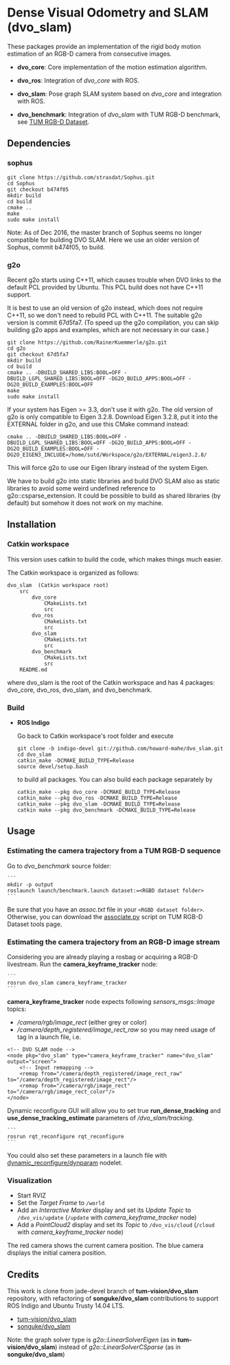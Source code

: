 # Dense Visual Odometry and SLAM (dvo_slam)

These packages provide an implementation of the rigid body motion estimation of an RGB-D camera from consecutive images.

 *  **dvo_core**: Core implementation of the motion estimation algorithm. 
    
 *  **dvo_ros**: Integration of *dvo_core* with ROS.
    
 *  **dvo_slam**: Pose graph SLAM system based on *dvo_core* and integration with ROS.
    
 *  **dvo_benchmark**: Integration of *dvo_slam* with TUM RGB-D benchmark, see [TUM RGB-D Dataset](http://vision.in.tum.de/data/datasets/rgbd-dataset).

## Dependencies
### sophus
```
git clone https://github.com/strasdat/Sophus.git
cd Sophus
git checkout b474f05
mkdir build
cd build
cmake ..
make
sudo make install 
```

Note: As of Dec 2016, the master branch of Sophus seems no longer compatible for building DVO SLAM. Here we use an older version of Sophus, commit b474f05, to build.

### g2o 
Recent g2o starts using C++11, which causes trouble when DVO links to the default PCL provided by Ubuntu. This PCL build does not have C++11 support. 

It is best to use an old version of g2o instead, which does not require C++11, so we don't need to rebuild PCL with C++11. The suitable g2o version is commit 67d5fa7.
(To speed up the g2o compilation, you can skip building g2o apps and examples, which are not necessary in our case.)

```
git clone https://github.com/RainerKuemmerle/g2o.git
cd g2o
git checkout 67d5fa7
mkdir build
cd build
cmake .. -DBUILD_SHARED_LIBS:BOOL=OFF -DBUILD_LGPL_SHARED_LIBS:BOOL=OFF -DG2O_BUILD_APPS:BOOL=OFF -DG2O_BUILD_EXAMPLES:BOOL=OFF
make
sudo make install
```

If your system has Eigen >= 3.3, don't use it with g2o. The old version of g2o is only compatible to Eigen 3.2.8. 
Download Eigen 3.2.8, put it into the EXTERNAL folder in g2o, and use this CMake command instead:

```
cmake .. -DBUILD_SHARED_LIBS:BOOL=OFF -DBUILD_LGPL_SHARED_LIBS:BOOL=OFF -DG2O_BUILD_APPS:BOOL=OFF -DG2O_BUILD_EXAMPLES:BOOL=OFF -DG2O_EIGEN3_INCLUDE=/home/sutd/Workspace/g2o/EXTERNAL/eigen3.2.8/

```
This will force g2o to use our Eigen library instead of the system Eigen.

We have to build g2o into static libraries 
and build DVO SLAM also as static libraries to avoid some weird undefined reference to g2o::csparse_extension. It could be possible to build as shared libraries (by default) but somehow it does not work on my machine.

## Installation

### Catkin workspace

This version uses catkin to build the code, which makes things much easier. 

The Catkin workspace is organized as follows: 

```
dvo_slam  (Catkin workspace root)
    src 
        dvo_core
            CMakeLists.txt
            src
        dvo_ros
            CMakeLists.txt
            src
        dvo_slam
            CMakeLists.txt
            src
        dvo_benchmark
            CMakeLists.txt
            src
    README.md
```

where dvo_slam is the root of the Catkin workspace and has 4 packages: dvo_core, dvo_ros, dvo_slam, and dvo_benchmark.

### Build

 *  **ROS Indigo**

	Go back to Catkin workspace's root folder and execute
	```
	git clone -b indigo-devel git://github.com/howard-mahe/dvo_slam.git
	cd dvo_slam
	catkin_make -DCMAKE_BUILD_TYPE=Release
	source devel/setup.bash
	```

	to build all packages. You can also build each package separately by 

	```
	catkin_make --pkg dvo_core -DCMAKE_BUILD_TYPE=Release
	catkin_make --pkg dvo_ros -DCMAKE_BUILD_TYPE=Release
	catkin_make --pkg dvo_slam -DCMAKE_BUILD_TYPE=Release
	catkin make --pkg dvo_benchmark -DCMAKE_BUILD_TYPE=Release
	```

## Usage

### Estimating the camera trajectory from a TUM RGB-D sequence

Go to *dvo_benchmark* source folder:

	```
	mkdir -p output
	roslaunch launch/benchmark.launch dataset:=<RGBD dataset folder>
	```

Be sure that you have an *assoc.txt* file in your `<RGBD dataset folder>`. Otherwise, you can download the [associate.py](https://vision.in.tum.de/data/datasets/rgbd-dataset/tools) script on TUM RGB-D Dataset tools page.

### Estimating the camera trajectory from an RGB-D image stream

Considering you are already playing a rosbag or acquiring a RGB-D livestream. Run the **camera_keyframe_tracker** node:

	```
	rosrun dvo_slam camera_keyframe_tracker
	```

**camera_keyframe_tracker** node expects following *sensors_msgs::Image* topics:
 *	*/camera/rgb/image_rect* (either grey or color)
 * 	*/camera/depth_registered/image_rect_raw*
so you may need usage of [<remap>](http://wiki.ros.org/roslaunch/XML/remap) tag in a launch file, i.e.

```
<!-- DVO SLAM node -->
<node pkg="dvo_slam" type="camera_keyframe_tracker" name="dvo_slam" output="screen">
	<!-- Input remapping -->
	<remap from="/camera/depth_registered/image_rect_raw" to="/camera/depth_registered/image_rect"/>
	<remap from="/camera/rgb/image_rect" to="/camera/rgb/image_rect_color"/>
</node>
```


Dynamic reconfigure GUI will allow you to set true **run_dense_tracking** and **use_dense_tracking_estimate** parameters of */dvo_slam/tracking*.

	```
	rosrun rqt_reconfigure rqt_reconfigure
	```
You could also set these parameters in a launch file with [dynamic_reconfigure/dynparam](http://wiki.ros.org/dynamic_reconfigure#dynamic_reconfigure.2BAC8-indigo.dynparam_command-line_tool) nodelet.

### Visualization
 *  Start RVIZ
 *  Set the *Target Frame* to `/world`
 *  Add an *Interactive Marker* display and set its *Update Topic* to `/dvo_vis/update` (`/update` with *camera_keyframe_tracker* node)
 *  Add a *PointCloud2* display and set its *Topic* to `/dvo_vis/cloud` (`/cloud` with *camera_keyframe_tracker* node)

The red camera shows the current camera position. The blue camera displays the initial camera position.

## Credits
This work is clone from jade-devel branch of **tum-vision/dvo_slam** repository, with refactoring of **songuke/dvo_slam** contributions to support ROS Indigo and Ubuntu Trusty 14.04 LTS.
 * [tum-vision/dvo_slam](https://github.com/tum-vision/dvo_slam/)
 * [songuke/dvo_slam](https://github.com/songuke/dvo_slam/)

Note: the graph solver type is *g2o::LinearSolverEigen* (as in **tum-vision/dvo_slam**) instead of *g2o::LinearSolverCSparse* (as in **songuke/dvo_slam**)
